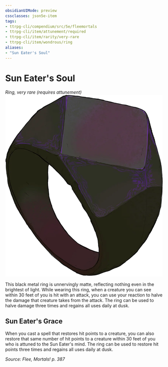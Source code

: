 ```yaml
---
obsidianUIMode: preview
cssclasses: json5e-item
tags:
- ttrpg-cli/compendium/src/5e/fleemortals
- ttrpg-cli/item/attunement/required
- ttrpg-cli/item/rarity/very-rare
- ttrpg-cli/item/wondrous/ring
aliases: 
- "Sun Eater's Soul"
---
```

# Sun Eater's Soul
*Ring, very rare (requires attunement)*  
![](https://raw.githubusercontent.com/TheGiddyLimit/homebrew-img/main/img/FleeMortals/Items/Sun%20Eaters%20Soul.webp#right)


This black metal ring is unnervingly matte, reflecting nothing even in the brightest of light. While wearing this ring, when a creature you can see within 30 feet of you is hit with an attack, you can use your reaction to halve the damage that creature takes from the attack. The ring can be used to halve damage three times and regains all uses daily at dusk.

## Sun Eater's Grace

When you cast a spell that restores hit points to a creature, you can also restore that same number of hit points to a creature within 30 feet of you who is attuned to the Sun Eater's mind. The ring can be used to restore hit points three times and regains all uses daily at dusk.

*Source: Flee, Mortals! p. 387*